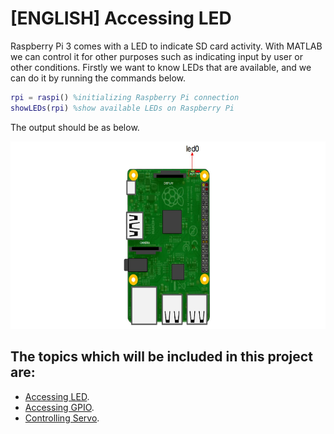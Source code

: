 # [ENGLISH] Accessing LED
Raspberry Pi 3 comes with a LED to indicate SD card activity. With MATLAB we can control it for other purposes such as indicating input by user or other conditions. Firstly we want to know LEDs that are available, and we can do it by running the commands below.

```matlab
rpi = raspi() %initializing Raspberry Pi connection
showLEDs(rpi) %show available LEDs on Raspberry Pi
```

The output should be as below.

<img src="/images/leds.jpg" height="300">

## The topics which will be included in this project are:
* [Accessing LED](/11_MATLAB_Support_Package).
* [Accessing GPIO](/11_MATLAB_Support_Package).
* [Controlling Servo](/11_MATLAB_Support_Package).
